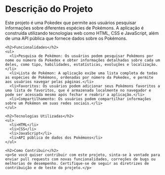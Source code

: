 <h1>Descrição do Projeto</h1>
    <p>Este projeto é uma Pokedex que permite aos usuários pesquisar informações sobre diferentes espécies de Pokémons. A aplicação é construída utilizando tecnologias web como HTML, CSS e JavaScript, além de uma API pública que fornece dados sobre os Pokémons.</p>

    <h2>Funcionalidades</h2>
    <ul>
      <li>Pesquisa de Pokémon: Os usuários podem pesquisar Pokémons por nome ou número da Pokedex e obter informações detalhadas sobre cada um deles, como tipo, habilidades, estatísticas, evoluções e localização.</li>
      <li>Lista de Pokémon: A aplicação exibe uma lista completa de todas as espécies de Pokémons, ordenadas por número da Pokedex, e permite aos usuários navegar pelas páginas.</li>
      <li>Favoritos: Os usuários podem adicionar seus Pokémons favoritos a uma lista de favoritos, que é armazenada localmente no navegador e pode ser acessada mesmo após fechar e reabrir a aplicação.</li>
      <li>Compartilhamento: Os usuários podem compartilhar informações sobre um Pokémon em suas redes sociais.</li>
    </ul>

    <h2>Tecnologias Utilizadas</h2>
    <ul>
      <li>HTML</li>
      <li>CSS</li>
      <li>JavaScript</li>
      <li>API pública de dados dos Pokémons</li>
    </ul>

    <h2>Como Contribuir</h2>
    <p>Se você quiser contribuir com este projeto, sinta-se à vontade para enviar pull requests com novas funcionalidades, correções de bugs ou melhorias de desempenho. Certifique-se de seguir as diretrizes de contribuição e de teste do projeto.</p>
